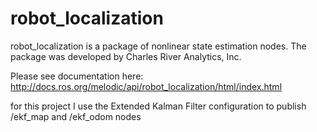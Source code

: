 robot_localization
==================

robot_localization is a package of nonlinear state estimation nodes. The package was developed by Charles River Analytics, Inc.

Please see documentation here: http://docs.ros.org/melodic/api/robot_localization/html/index.html

for this project I use the Extended Kalman Filter configuration to publish /ekf_map and /ekf_odom nodes
